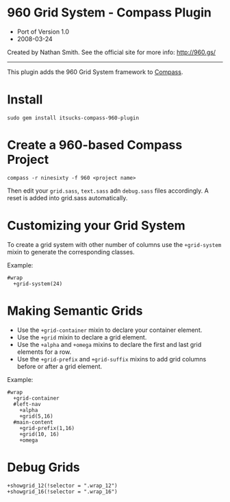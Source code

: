 960 Grid System - Compass Plugin
================================

* Port of Version 1.0
* 2008-03-24

Created by Nathan Smith. See the official site for more info: <http://960.gs/>

---------

This plugin adds the 960 Grid System framework to [Compass](http://compass-style.org/).

Install
=======

    sudo gem install itsucks-compass-960-plugin

Create a 960-based Compass Project
==================================

    compass -r ninesixty -f 960 <project name>

Then edit your `grid.sass`, `text.sass` adn `debug.sass` files accordingly. A reset is added into grid.sass automatically.

Customizing your Grid System
============================

To create a grid system with other number of columns use the `+grid-system` mixin to generate
the corresponding classes.

Example:

    #wrap
      +grid-system(24)

Making Semantic Grids
=====================

* Use the `+grid-container` mixin to declare your container element.
* Use the `+grid` mixin to declare a grid element.
* Use the `+alpha` and `+omega` mixins to declare the first and last grid elements for a row.
* Use the `+grid-prefix` and `+grid-suffix` mixins to add grid columns before or after a grid element.


Example:

    #wrap
      +grid-container
      #left-nav
        +alpha
        +grid(5,16)
      #main-content
        +grid-prefix(1,16)
        +grid(10, 16)
        +omega

Debug Grids
===========

    +showgrid_12(!selector = ".wrap_12")
    +showgrid_16(!selector = ".wrap_16")
